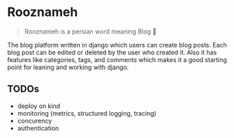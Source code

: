 # Rooznameh

> Rooznameh is a persian word meaning Blog 📝

The blog platform written in django which users can create blog posts. Each blog post can be edited or deleted by the user who created it. Also it has features like categories, tags, and comments which makes it a good starting point for leaning and working with django.

## TODOs

- deploy on kind
- monitoring (metrics, structured logging, tracing)
- concurency
- authentication
